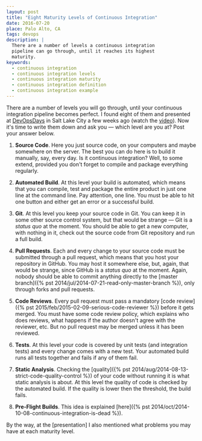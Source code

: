 ```yaml
---
layout: post
title: "Eight Maturity Levels of Continuous Integration"
date: 2016-07-20
place: Palo Alto, CA
tags: devops
description: |
  There are a number of levels a continuous integration
  pipeline can go through, until it reaches its highest
  maturity.
keywords:
  - continuous integration
  - continuous integration levels
  - continuous integration maturity
  - continuous integration definition
  - continuous integration example
---
```


There are a number of levels you will go through, until your
continuous integration pipeline becomes perfect. I found eight of
them and presented at [DevOpsDays](http://slcdevopsdays.org/cr3ativconference/continuous-integration-may-have-negative-effects/)
in Salt Lake City a few weeks ago
(watch the [video](https://www.youtube.com/watch?v=3dJP_LtUGgg)).
Now it's time to write them down and ask
you &mdash; which level are you at? Post your answer below.

<!--more-->

1. **Source Code**.
Here you just source code, on your computers and maybe somewhere on
the server. The best you can do here is to build it manually, say,
every day. Is it continuous integration? Well, to some extend, provided
you don't forget to compile and package everything regularly.

2. **Automated Build**.
At this level your build is automated, which means that you can compile,
test and package the entire product in just one line at the command line.
Pay attention, one line. You must be able to hit one button and either
get an error or a successful build.

3. **Git**.
At this level you keep your source code in Git. You can keep it in some
other source control system, but that would be strange &mdash; Git is a
_status quo_ at the moment. You should be able to get a new computer,
with nothing in it, check out the source code from Git repository and
run a full build.

4. **Pull Requests**.
Each and every change to your source code must be submitted through
a pull request, which means that you host your repository in GitHub. You
may host it somewhere else, but, again, that would be strange, since
GitHub is a _status quo_ at the moment. Again, nobody should be able to commit
anything directly to the
[master branch]({% pst 2014/jul/2014-07-21-read-only-master-branch %}),
only through forks and pull requests.

5. **Code Reviews**.
Every pull request must pass a mandatory
[code review]({% pst 2015/feb/2015-02-09-serious-code-reviewer %})
before it gets merged.
You must have some code review policy, which explains who does reviews,
what happens if the author doesn't agree with the reviewer, etc. But no
pull request may be merged unless it has been reviewed.

6. **Tests**.
At this level your code is covered by unit tests (and integration tests) and every change
comes with a new test. Your automated build runs all tests together and fails
if any of them fail.

7. **Static Analysis**.
Checking the [quality]({% pst 2014/aug/2014-08-13-strict-code-quality-control %})
of your code without running it is what static analysis
is about. At this level the quality of code is checked by the automated
build. If the quality is lower then the threshold, the build fails.

8. **Pre-Flight Builds**.
This idea is explained
[here]({% pst 2014/oct/2014-10-08-continuous-integration-is-dead %}).

By the way, at the [presentation]
I also mentioned what problems you may have at each maturity level.
